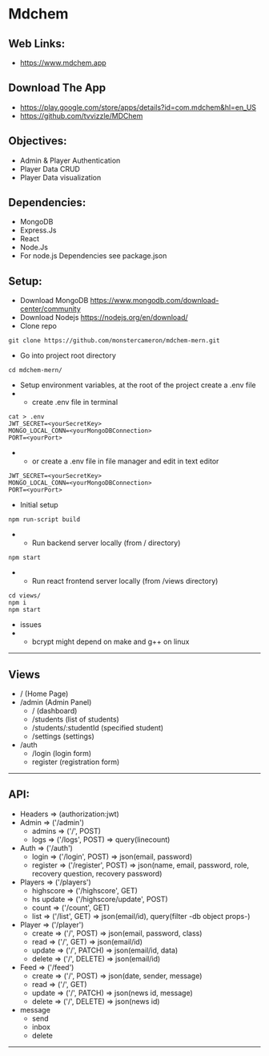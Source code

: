 # Mdchem
## Web Links:
* https://www.mdchem.app
## Download The App
* https://play.google.com/store/apps/details?id=com.mdchem&hl=en_US
* https://github.com/tvvizzle/MDChem
## Objectives:
* Admin & Player Authentication
* Player Data CRUD
* Player Data visualization
## Dependencies:
* MongoDB
* Express.Js
* React
* Node.Js
* For node.js Dependencies see package.json
## Setup:
* Download MongoDB https://www.mongodb.com/download-center/community
* Download  Nodejs https://nodejs.org/en/download/
* Clone repo
~~~
git clone https://github.com/monstercameron/mdchem-mern.git
~~~
* Go  into project root directory
~~~
cd mdchem-mern/
~~~
* Setup environment variables, at the root of the project create a .env file
* * create .env file in  terminal
~~~
cat > .env
JWT_SECRET=<yourSecretKey>
MONGO_LOCAL_CONN=<yourMongoDBConnection>
PORT=<yourPort>
~~~
* * or  create  a  .env file in  file  manager and edit in text editor
~~~
JWT_SECRET=<yourSecretKey>
MONGO_LOCAL_CONN=<yourMongoDBConnection>
PORT=<yourPort>
~~~
* Initial setup
~~~
npm run-script build
~~~
* * Run backend server locally (from / directory)
~~~
npm start
~~~
* * Run react frontend server locally (from /views directory)
~~~
cd views/
npm i
npm start
~~~
* issues
* * bcrypt might depend on make and g++ on linux
***
## Views
* / (Home Page)
* /admin (Admin Panel)
  * / (dashboard)
  * /students (list of students)
  * /students/:studentId (specified student)
  * /settings (settings)
* /auth
  * /login (login form)
  * register (registration form)
***
## API:
* Headers => (authorization:jwt)
* Admin => ('/admin')
  * admins      =>  ('/', POST)
  * logs        =>  ('/logs', POST) =>  query(linecount)
* Auth => ('/auth')
  * login       =>  ('/login', POST)    =>  json(email, password)
  * register    =>  ('/register', POST) =>  json(name, email, password, role, recovery question, recovery password)
* Players => ('/players')
  * highscore   =>  ('/highscore', GET)
  * hs update   =>  ('/highscore/update', POST)
  * count       =>  ('/count', GET)
  * list        =>  ('/list', GET) => json(email/id), query(filter -db object props-) 
* Player => ('/player')
  * create   => ('/', POST)     =>  json(email, password, class)
  * read     => ('/', GET)      =>  json(email/id)
  * update   => ('/', PATCH)    =>  json(email/id, data)
  * delete   => ('/', DELETE)   =>  json(email/id) 
* Feed => ('/feed')
  * create  => ('/', POST)      =>  json(date, sender, message)
  * read    => ('/', GET)
  * update  => ('/', PATCH)     =>  json(news id, message)
  * delete  => ('/', DELETE)    =>  json(news id)
* message
  * send
  * inbox
  * delete
***